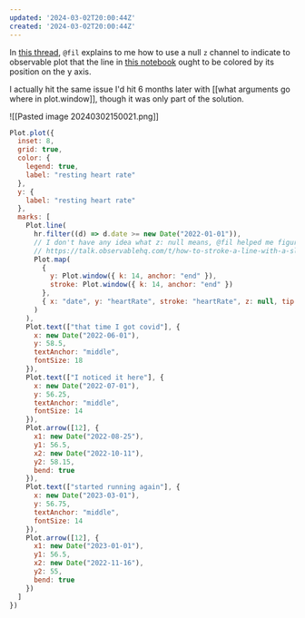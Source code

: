```yaml
---
updated: '2024-03-02T20:00:44Z'
created: '2024-03-02T20:00:44Z'
---
```

In [this thread](https://talk.observablehq.com/t/how-to-stroke-a-line-with-a-sliding-window/83120), `@fil` explains to me how to use a null `z` channel to indicate to observable plot that the line in [this notebook](https://observablehq.com/d/0142cee508202014) ought to be colored by its position on the y axis.

I actually hit the same issue I'd hit 6 months later with [[what arguments go where in plot.window]], though it was only part of the solution.

![[Pasted image 20240302150021.png]]

```js
Plot.plot({
  inset: 8,
  grid: true,
  color: {
    legend: true,
    label: "resting heart rate"
  },
  y: {
    label: "resting heart rate"
  },
  marks: [
    Plot.line(
      hr.filter((d) => d.date >= new Date("2022-01-01")),
      // I don't have any idea what z: null means, @fil helped me figure this part out
      // https://talk.observablehq.com/t/how-to-stroke-a-line-with-a-sliding-window/8312
      Plot.map(
        {
          y: Plot.window({ k: 14, anchor: "end" }),
          stroke: Plot.window({ k: 14, anchor: "end" })
        },
        { x: "date", y: "heartRate", stroke: "heartRate", z: null, tip: true }
      )
    ),
    Plot.text(["that time I got covid"], {
      x: new Date("2022-06-01"),
      y: 58.5,
      textAnchor: "middle",
      fontSize: 18
    }),
    Plot.text(["I noticed it here"], {
      x: new Date("2022-07-01"),
      y: 56.25,
      textAnchor: "middle",
      fontSize: 14
    }),
    Plot.arrow([12], {
      x1: new Date("2022-08-25"),
      y1: 56.5,
      x2: new Date("2022-10-11"),
      y2: 58.15,
      bend: true
    }),
    Plot.text(["started running again"], {
      x: new Date("2023-03-01"),
      y: 56.75,
      textAnchor: "middle",
      fontSize: 14
    }),
    Plot.arrow([12], {
      x1: new Date("2023-01-01"),
      y1: 56.5,
      x2: new Date("2022-11-16"),
      y2: 55,
      bend: true
    })
  ]
})
```